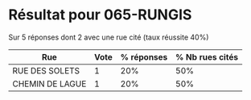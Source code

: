 # Résultat pour 065-RUNGIS

Sur 5 réponses dont 2 avec une rue cité (taux réussite 40%)

| Rue | Vote | % réponses | % Nb rues cités|
|-----|------|------------|----------------|
| RUE DES SOLETS | 1 | 20% | 50%|
| CHEMIN DE LAGUE | 1 | 20% | 50%|

